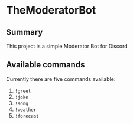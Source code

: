 # TheModeratorBot

## Summary
This project is a simple Moderator Bot for Discord

## Available commands
Currently there are five commands available:
1. ```!greet``` 
2. ```!joke```
3. ```!song```
4. ```!weather```
5. ```!forecast```
